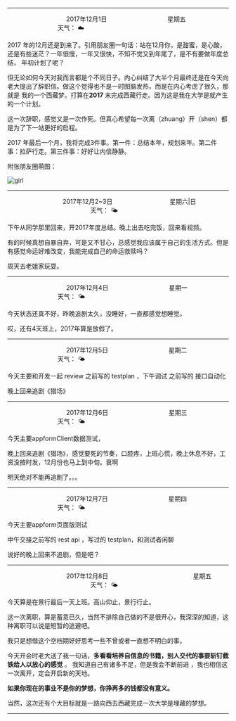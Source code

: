 ***
&nbsp;&nbsp;&nbsp;&nbsp;&nbsp;&nbsp;&nbsp;&nbsp;&nbsp;&nbsp;&nbsp;&nbsp;&nbsp;&nbsp;&nbsp;&nbsp;&nbsp;&nbsp;
&nbsp;&nbsp;&nbsp;&nbsp;&nbsp;&nbsp;&nbsp;&nbsp;&nbsp;&nbsp;&nbsp;&nbsp;&nbsp;&nbsp;           2017年12月1日
&nbsp;&nbsp;&nbsp;&nbsp;&nbsp;&nbsp;&nbsp;&nbsp;&nbsp;&nbsp;&nbsp;&nbsp;&nbsp;&nbsp;&nbsp;&nbsp;&nbsp;&nbsp;
&nbsp;&nbsp;&nbsp;&nbsp;&nbsp;&nbsp;&nbsp;&nbsp;&nbsp;&nbsp;&nbsp;&nbsp;&nbsp;&nbsp;                星期五
&nbsp;&nbsp;&nbsp;&nbsp;&nbsp;&nbsp;&nbsp;&nbsp;&nbsp;&nbsp;&nbsp;&nbsp;&nbsp;&nbsp;&nbsp;&nbsp;&nbsp;&nbsp;
&nbsp;&nbsp;&nbsp;&nbsp;&nbsp;&nbsp;&nbsp;&nbsp;&nbsp;&nbsp;&nbsp;&nbsp;&nbsp;&nbsp;&nbsp;&nbsp;&nbsp;&nbsp;
&nbsp;&nbsp;&nbsp;&nbsp;&nbsp;&nbsp;&nbsp;&nbsp;&nbsp;                                       天气： :cloud:
 
2017 年的12月还是到来了。引用朋友圈一句话：站在12月你，是甜蜜，是心酸，还是有些迷茫？一年很慢，一年又很快，不知不觉又到年尾了，是不有要做年度总结，
年初计划了呢？

但无论如何今天对我而言都是个不同日子。内心纠结了大半个月最终还是在今天向老大提出了辞职信。做这个觉得也不是一时图脑发热，而是在内心考虑了很久，那就是
我的一个西藏梦。打算在**2017** 末完成西藏行走。因为这是我在大学是就产生的一个计划。

这一次辞职，感觉又是一次作死。但真心希望每一次离（zhuang）开（shen）都是为了下一站更好的启程。

2017 年最后一个月，我将完成3件事。第一件：总结本年，规划来年。第二件事：拉萨行走。第三件事：好好让内信静静。

附张朋友圈萌图：

![girl](https://mmbiz.qpic.cn/mmbiz_jpg/4iaE7bB4HCjchOFly7dTvkibWqu8eSCJrZbS7bB0IcaNqXyYzuHsqsvUJZWHvg7Dxf4jPdsvF7K8baGa9zmn5Ggg/0?wx_fmt=jpeg)


***
&nbsp;&nbsp;&nbsp;&nbsp;&nbsp;&nbsp;&nbsp;&nbsp;&nbsp;&nbsp;&nbsp;&nbsp;&nbsp;&nbsp;&nbsp;&nbsp;&nbsp;&nbsp;
&nbsp;&nbsp;&nbsp;&nbsp;&nbsp;&nbsp;&nbsp;&nbsp;&nbsp;&nbsp;&nbsp;&nbsp;          2017年12月2~3日
&nbsp;&nbsp;&nbsp;&nbsp;&nbsp;&nbsp;&nbsp;&nbsp;&nbsp;&nbsp;&nbsp;&nbsp;&nbsp;&nbsp;&nbsp;&nbsp;&nbsp;&nbsp;
&nbsp;&nbsp;&nbsp;&nbsp;&nbsp;&nbsp;&nbsp;&nbsp;&nbsp;&nbsp;&nbsp;&nbsp;                星期六|日
&nbsp;&nbsp;&nbsp;&nbsp;&nbsp;&nbsp;&nbsp;&nbsp;&nbsp;&nbsp;&nbsp;&nbsp;&nbsp;&nbsp;&nbsp;&nbsp;&nbsp;&nbsp;
&nbsp;&nbsp;&nbsp;&nbsp;&nbsp;&nbsp;&nbsp;&nbsp;&nbsp;&nbsp;&nbsp;&nbsp;&nbsp;&nbsp;&nbsp;&nbsp;&nbsp;&nbsp;
&nbsp;&nbsp;&nbsp;&nbsp;&nbsp;&nbsp;&nbsp;&nbsp;&nbsp;                                       天气： :sun_behind_small_cloud:

下午从同学那里回来，开2017年度总结。晚上出去吃完饭，回来看视频。

有的时候真想自暴自弃，可是又不甘心，总感觉我应该属于自己的生活方式。但是有感觉命运好难改变，我能完成自己的命运救赎吗？

周天去老姐家玩耍。

***


&nbsp;&nbsp;&nbsp;&nbsp;&nbsp;&nbsp;&nbsp;&nbsp;&nbsp;&nbsp;&nbsp;&nbsp;&nbsp;&nbsp;&nbsp;&nbsp;&nbsp;&nbsp;
&nbsp;&nbsp;&nbsp;&nbsp;&nbsp;&nbsp;&nbsp;&nbsp;&nbsp;&nbsp;&nbsp;&nbsp;&nbsp;&nbsp;           2017年12月4日
&nbsp;&nbsp;&nbsp;&nbsp;&nbsp;&nbsp;&nbsp;&nbsp;&nbsp;&nbsp;&nbsp;&nbsp;&nbsp;&nbsp;&nbsp;&nbsp;&nbsp;&nbsp;
&nbsp;&nbsp;&nbsp;&nbsp;&nbsp;&nbsp;&nbsp;&nbsp;&nbsp;&nbsp;&nbsp;&nbsp;&nbsp;&nbsp;                星期一
&nbsp;&nbsp;&nbsp;&nbsp;&nbsp;&nbsp;&nbsp;&nbsp;&nbsp;&nbsp;&nbsp;&nbsp;&nbsp;&nbsp;&nbsp;&nbsp;&nbsp;&nbsp;
&nbsp;&nbsp;&nbsp;&nbsp;&nbsp;&nbsp;&nbsp;&nbsp;&nbsp;&nbsp;&nbsp;&nbsp;&nbsp;&nbsp;&nbsp;&nbsp;&nbsp;&nbsp;
&nbsp;&nbsp;&nbsp;&nbsp;&nbsp;&nbsp;&nbsp;&nbsp;&nbsp;                                       天气： :sun_behind_small_cloud:

今天状态还真不好，昨晚追剧太久，没睡好，一直都感觉想睡觉。

哎，还有4天班上，2017年算是放假了。


***


&nbsp;&nbsp;&nbsp;&nbsp;&nbsp;&nbsp;&nbsp;&nbsp;&nbsp;&nbsp;&nbsp;&nbsp;&nbsp;&nbsp;&nbsp;&nbsp;&nbsp;&nbsp;
&nbsp;&nbsp;&nbsp;&nbsp;&nbsp;&nbsp;&nbsp;&nbsp;&nbsp;&nbsp;&nbsp;&nbsp;&nbsp;&nbsp;           2017年12月5日
&nbsp;&nbsp;&nbsp;&nbsp;&nbsp;&nbsp;&nbsp;&nbsp;&nbsp;&nbsp;&nbsp;&nbsp;&nbsp;&nbsp;&nbsp;&nbsp;&nbsp;&nbsp;
&nbsp;&nbsp;&nbsp;&nbsp;&nbsp;&nbsp;&nbsp;&nbsp;&nbsp;&nbsp;&nbsp;&nbsp;&nbsp;&nbsp;                星期二
&nbsp;&nbsp;&nbsp;&nbsp;&nbsp;&nbsp;&nbsp;&nbsp;&nbsp;&nbsp;&nbsp;&nbsp;&nbsp;&nbsp;&nbsp;&nbsp;&nbsp;&nbsp;
&nbsp;&nbsp;&nbsp;&nbsp;&nbsp;&nbsp;&nbsp;&nbsp;&nbsp;&nbsp;&nbsp;&nbsp;&nbsp;&nbsp;&nbsp;&nbsp;&nbsp;&nbsp;
&nbsp;&nbsp;&nbsp;&nbsp;&nbsp;&nbsp;&nbsp;&nbsp;&nbsp;                                       天气： :sun_behind_small_cloud:

今天主要和开发一起 review 之前写的 testplan ，下午调试 之前写的 接口自动化

晚上回来追剧《猎场》


***




&nbsp;&nbsp;&nbsp;&nbsp;&nbsp;&nbsp;&nbsp;&nbsp;&nbsp;&nbsp;&nbsp;&nbsp;&nbsp;&nbsp;&nbsp;&nbsp;&nbsp;&nbsp;
&nbsp;&nbsp;&nbsp;&nbsp;&nbsp;&nbsp;&nbsp;&nbsp;&nbsp;&nbsp;&nbsp;&nbsp;&nbsp;&nbsp;           2017年12月6日
&nbsp;&nbsp;&nbsp;&nbsp;&nbsp;&nbsp;&nbsp;&nbsp;&nbsp;&nbsp;&nbsp;&nbsp;&nbsp;&nbsp;&nbsp;&nbsp;&nbsp;&nbsp;
&nbsp;&nbsp;&nbsp;&nbsp;&nbsp;&nbsp;&nbsp;&nbsp;&nbsp;&nbsp;&nbsp;&nbsp;&nbsp;&nbsp;                星期三
&nbsp;&nbsp;&nbsp;&nbsp;&nbsp;&nbsp;&nbsp;&nbsp;&nbsp;&nbsp;&nbsp;&nbsp;&nbsp;&nbsp;&nbsp;&nbsp;&nbsp;&nbsp;
&nbsp;&nbsp;&nbsp;&nbsp;&nbsp;&nbsp;&nbsp;&nbsp;&nbsp;&nbsp;&nbsp;&nbsp;&nbsp;&nbsp;&nbsp;&nbsp;&nbsp;&nbsp;
&nbsp;&nbsp;&nbsp;&nbsp;&nbsp;&nbsp;&nbsp;&nbsp;&nbsp;                                       天气： :sun_behind_small_cloud:

今天主要appformClient数据测试，

晚上回来追剧《猎场》，感觉要死的节奏，口腔疼，上班心慌，晚上休息不好，工资没按时发，12月份也马上到中旬。衰啊

明天绝对不能再追剧了。。。


***
&nbsp;&nbsp;&nbsp;&nbsp;&nbsp;&nbsp;&nbsp;&nbsp;&nbsp;&nbsp;&nbsp;&nbsp;&nbsp;&nbsp;&nbsp;&nbsp;&nbsp;&nbsp;
&nbsp;&nbsp;&nbsp;&nbsp;&nbsp;&nbsp;&nbsp;&nbsp;&nbsp;&nbsp;&nbsp;&nbsp;&nbsp;&nbsp;           2017年12月7日
&nbsp;&nbsp;&nbsp;&nbsp;&nbsp;&nbsp;&nbsp;&nbsp;&nbsp;&nbsp;&nbsp;&nbsp;&nbsp;&nbsp;&nbsp;&nbsp;&nbsp;&nbsp;
&nbsp;&nbsp;&nbsp;&nbsp;&nbsp;&nbsp;&nbsp;&nbsp;&nbsp;&nbsp;&nbsp;&nbsp;&nbsp;&nbsp;                星期四
&nbsp;&nbsp;&nbsp;&nbsp;&nbsp;&nbsp;&nbsp;&nbsp;&nbsp;&nbsp;&nbsp;&nbsp;&nbsp;&nbsp;&nbsp;&nbsp;&nbsp;&nbsp;
&nbsp;&nbsp;&nbsp;&nbsp;&nbsp;&nbsp;&nbsp;&nbsp;&nbsp;&nbsp;&nbsp;&nbsp;&nbsp;&nbsp;&nbsp;&nbsp;&nbsp;&nbsp;
&nbsp;&nbsp;&nbsp;&nbsp;&nbsp;&nbsp;&nbsp;&nbsp;&nbsp;                                       天气： :sun_behind_small_cloud:

今天主要appform页面版测试

中午交接之前写的 rest api ，写过的 testplan，和测试者闲聊

说好的晚上回来不追剧，但是吧？

***
&nbsp;&nbsp;&nbsp;&nbsp;&nbsp;&nbsp;&nbsp;&nbsp;&nbsp;&nbsp;&nbsp;&nbsp;&nbsp;&nbsp;&nbsp;&nbsp;&nbsp;&nbsp;
&nbsp;&nbsp;&nbsp;&nbsp;&nbsp;&nbsp;&nbsp;&nbsp;&nbsp;&nbsp;&nbsp;&nbsp;&nbsp;&nbsp;           2017年12月8日
&nbsp;&nbsp;&nbsp;&nbsp;&nbsp;&nbsp;&nbsp;&nbsp;&nbsp;&nbsp;&nbsp;&nbsp;&nbsp;&nbsp;&nbsp;&nbsp;&nbsp;&nbsp;
&nbsp;&nbsp;&nbsp;&nbsp;&nbsp;&nbsp;&nbsp;&nbsp;&nbsp;&nbsp;&nbsp;&nbsp;&nbsp;&nbsp;                星期五
&nbsp;&nbsp;&nbsp;&nbsp;&nbsp;&nbsp;&nbsp;&nbsp;&nbsp;&nbsp;&nbsp;&nbsp;&nbsp;&nbsp;&nbsp;&nbsp;&nbsp;&nbsp;
&nbsp;&nbsp;&nbsp;&nbsp;&nbsp;&nbsp;&nbsp;&nbsp;&nbsp;&nbsp;&nbsp;&nbsp;&nbsp;&nbsp;&nbsp;&nbsp;&nbsp;&nbsp;
&nbsp;&nbsp;&nbsp;&nbsp;&nbsp;&nbsp;&nbsp;&nbsp;&nbsp;                                       天气： :sun_behind_small_cloud:

今天算是在景行最后一天上班。高山仰止，景行行止。

这一次离职，算是蓄意已久，当然不排除自己做的不是很开心，我深深的知道，这种离职可以说是短暂的逃避吧。

我只是想借这个空档期好好思考一些不曾或者一直想不明白的事。

今天开会时老大送了我一句话，**多看看培养自信息的书籍，别人交代的事要斩钉截铁给人以放心的感觉** 。 我知道自己有诸多不足，但是我会不断前进
，我也相信这一次离开，定会开启新的天地。

**如果你现在的事业不是你的梦想，你挣再多的钱都没有意义。**

当然，这次还有个大目标就是一路向西去西藏完成一次大学是埋藏的梦想。








***
